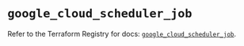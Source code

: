 # `google_cloud_scheduler_job`

Refer to the Terraform Registry for docs: [`google_cloud_scheduler_job`](https://registry.terraform.io/providers/hashicorp/google/5.42.0/docs/resources/cloud_scheduler_job).
